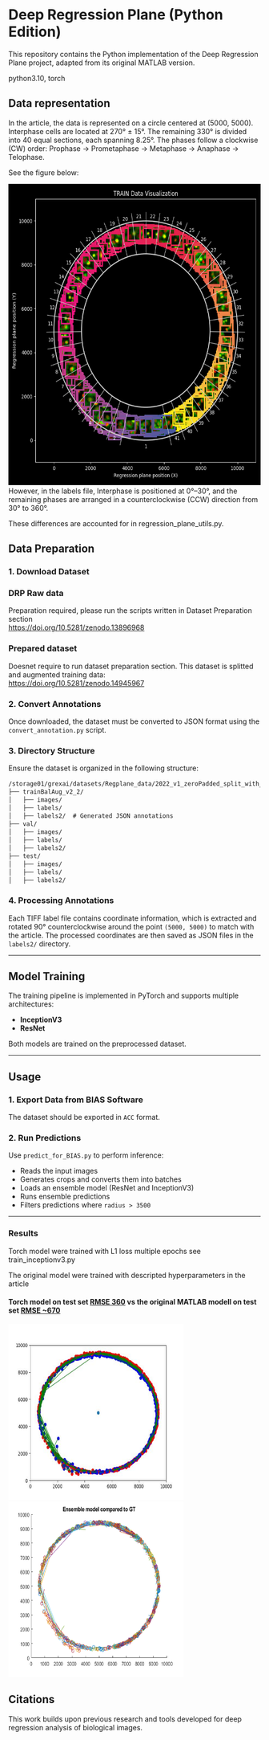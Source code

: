 # Deep Regression Plane (Python Edition)

This repository contains the Python implementation of the Deep Regression Plane project, adapted from its original MATLAB version.

python3.10, torch


## Data representation

In the article, the data is represented on a circle centered at (5000, 5000). Interphase cells are located at 270° ± 15°. The remaining 330° is divided into 40 equal sections, each spanning 8.25°. The phases follow a clockwise (CW) order: Prophase → Prometaphase → Metaphase → Anaphase → Telophase.

See the figure below:

<img src="documentation_images/TRAIN_data_Visualization.png" width="600" height="600">
However, in the labels file, Interphase is positioned at 0°–30°, and the remaining phases are arranged in a counterclockwise (CCW) direction from 30° to 360°.

These differences are accounted for in regression_plane_utils.py.


## Data Preparation

### 1. Download Dataset

### DRP Raw data<br>
Preparation required, please run the scripts written in Dataset Preparation section<br>
https://doi.org/10.5281/zenodo.13896968 <br>

### Prepared dataset
Doesnet require to run dataset preparation section. This dataset is splitted and augmented training data:<br> https://doi.org/10.5281/zenodo.14945967 <br>


### 2. Convert Annotations
Once downloaded, the dataset must be converted to JSON format using the `convert_annotation.py` script.

### 3. Directory Structure
Ensure the dataset is organized in the following structure:

```
/storage01/grexai/datasets/Regplane_data/2022_v1_zeroPadded_split_with_test/
├── trainBalAug_v2_2/
│   ├── images/
│   ├── labels/
│   ├── labels2/  # Generated JSON annotations
├── val/
│   ├── images/
│   ├── labels/
│   ├── labels2/
├── test/
│   ├── images/
│   ├── labels/
│   ├── labels2/
```

### 4. Processing Annotations
Each TIFF label file contains coordinate information, which is extracted and rotated 90° counterclockwise around the point `(5000, 5000)` to match with the article. The processed coordinates are then saved as JSON files in the `labels2/` directory.

---

## Model Training

The training pipeline is implemented in PyTorch and supports multiple architectures:

- **InceptionV3**  
- **ResNet**

Both models are trained on the preprocessed dataset.

---

## Usage

### 1. Export Data from BIAS Software
The dataset should be exported in `ACC` format.

### 2. Run Predictions
Use `predict_for_BIAS.py` to perform inference:

- Reads the input images
- Generates crops and converts them into batches
- Loads an ensemble model (ResNet and InceptionV3)
- Runs ensemble predictions
- Filters predictions where `radius > 3500`

---
### Results

Torch model were trained with L1 loss multiple epochs see train_inceptionv3.py

The original model were trained with descripted hyperparameters in the article
#### Torch model on test set <u>RMSE 360</u> vs the original MATLAB modell on test set <u>RMSE ~670</u>
<img src="documentation_images/compare gt.jpg" width="350" height="350"><img src="documentation_images/matlab_test_ensemble.png" width="350" height="350">




## Citations

This work builds upon previous research and tools developed for deep regression analysis of biological images.
